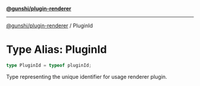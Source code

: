 [**@gunshi/plugin-renderer**](../index.md)

***

[@gunshi/plugin-renderer](../index.md) / PluginId

# Type Alias: PluginId

```ts
type PluginId = typeof pluginId;
```

Type representing the unique identifier for usage renderer plugin.
